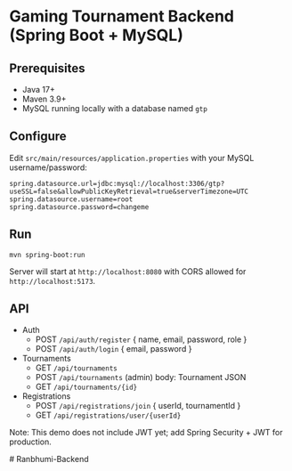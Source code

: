 # Gaming Tournament Backend (Spring Boot + MySQL)

## Prerequisites
- Java 17+
- Maven 3.9+
- MySQL running locally with a database named `gtp`

## Configure
Edit `src/main/resources/application.properties` with your MySQL username/password:
```
spring.datasource.url=jdbc:mysql://localhost:3306/gtp?useSSL=false&allowPublicKeyRetrieval=true&serverTimezone=UTC
spring.datasource.username=root
spring.datasource.password=changeme
```

## Run
```
mvn spring-boot:run
```
Server will start at `http://localhost:8080` with CORS allowed for `http://localhost:5173`.

## API
- Auth
  - POST `/api/auth/register` { name, email, password, role }
  - POST `/api/auth/login` { email, password }
- Tournaments
  - GET `/api/tournaments`
  - POST `/api/tournaments` (admin) body: Tournament JSON
  - GET `/api/tournaments/{id}`
- Registrations
  - POST `/api/registrations/join` { userId, tournamentId }
  - GET `/api/registrations/user/{userId}`

Note: This demo does not include JWT yet; add Spring Security + JWT for production.

#   R a n b h u m i - B a c k e n d  
 
